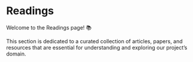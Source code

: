 # Readings

Welcome to the Readings page! 📚

This section is dedicated to a curated collection of articles, papers, and resources that are essential for understanding and exploring our project’s domain.
